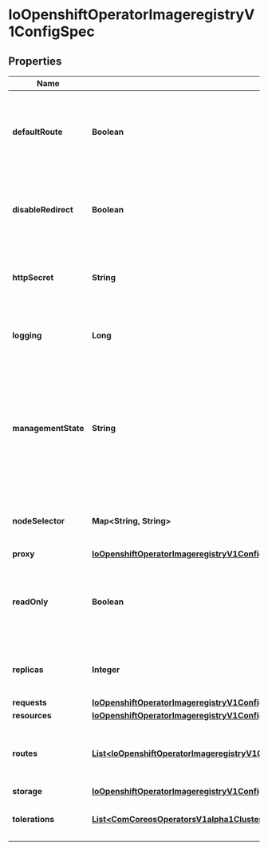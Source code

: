 
# IoOpenshiftOperatorImageregistryV1ConfigSpec

## Properties
Name | Type | Description | Notes
------------ | ------------- | ------------- | -------------
**defaultRoute** | **Boolean** | defaultRoute indicates whether an external facing route for the registry should be created using the default generated hostname. |  [optional]
**disableRedirect** | **Boolean** | disableRedirect controls whether to route all data through the Registry, rather than redirecting to the backend. |  [optional]
**httpSecret** | **String** | httpSecret is the value needed by the registry to secure uploads, generated by default. |  [optional]
**logging** | **Long** | logging determines the level of logging enabled in the registry. | 
**managementState** | **String** | managementState indicates whether the registry instance represented by this config instance is under operator management or not.  Valid values are Managed, Unmanaged, and Removed. | 
**nodeSelector** | **Map&lt;String, String&gt;** | nodeSelector defines the node selection constraints for the registry pod. |  [optional]
**proxy** | [**IoOpenshiftOperatorImageregistryV1ConfigSpecProxy**](IoOpenshiftOperatorImageregistryV1ConfigSpecProxy.md) |  |  [optional]
**readOnly** | **Boolean** | readOnly indicates whether the registry instance should reject attempts to push new images or delete existing ones. |  [optional]
**replicas** | **Integer** | replicas determines the number of registry instances to run. | 
**requests** | [**IoOpenshiftOperatorImageregistryV1ConfigSpecRequests**](IoOpenshiftOperatorImageregistryV1ConfigSpecRequests.md) |  |  [optional]
**resources** | [**IoOpenshiftOperatorImageregistryV1ConfigSpecResources**](IoOpenshiftOperatorImageregistryV1ConfigSpecResources.md) |  |  [optional]
**routes** | [**List&lt;IoOpenshiftOperatorImageregistryV1ConfigSpecRoutes&gt;**](IoOpenshiftOperatorImageregistryV1ConfigSpecRoutes.md) | routes defines additional external facing routes which should be created for the registry. |  [optional]
**storage** | [**IoOpenshiftOperatorImageregistryV1ConfigSpecStorage**](IoOpenshiftOperatorImageregistryV1ConfigSpecStorage.md) |  |  [optional]
**tolerations** | [**List&lt;ComCoreosOperatorsV1alpha1ClusterServiceVersionSpecInstallSpecSpecTemplateSpecTolerations&gt;**](ComCoreosOperatorsV1alpha1ClusterServiceVersionSpecInstallSpecSpecTemplateSpecTolerations.md) | tolerations defines the tolerations for the registry pod. |  [optional]




